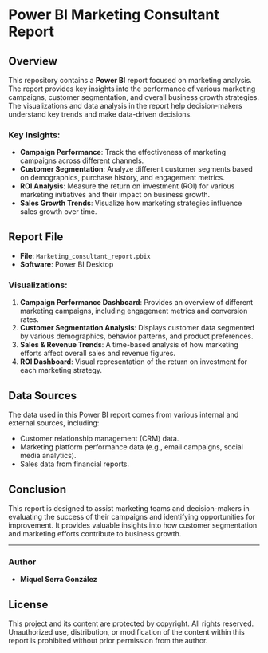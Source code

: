 # Power BI Marketing Consultant Report

## Overview

This repository contains a **Power BI** report focused on marketing analysis. The report provides key insights into the performance of various marketing campaigns, customer segmentation, and overall business growth strategies. The visualizations and data analysis in the report help decision-makers understand key trends and make data-driven decisions.

### Key Insights:
- **Campaign Performance**: Track the effectiveness of marketing campaigns across different channels.
- **Customer Segmentation**: Analyze different customer segments based on demographics, purchase history, and engagement metrics.
- **ROI Analysis**: Measure the return on investment (ROI) for various marketing initiatives and their impact on business growth.
- **Sales Growth Trends**: Visualize how marketing strategies influence sales growth over time.

## Report File

- **File**: `Marketing_consultant_report.pbix`
- **Software**: Power BI Desktop

### Visualizations:

1. **Campaign Performance Dashboard**: Provides an overview of different marketing campaigns, including engagement metrics and conversion rates.
2. **Customer Segmentation Analysis**: Displays customer data segmented by various demographics, behavior patterns, and product preferences.
3. **Sales & Revenue Trends**: A time-based analysis of how marketing efforts affect overall sales and revenue figures.
4. **ROI Dashboard**: Visual representation of the return on investment for each marketing strategy.

## Data Sources

The data used in this Power BI report comes from various internal and external sources, including:
- Customer relationship management (CRM) data.
- Marketing platform performance data (e.g., email campaigns, social media analytics).
- Sales data from financial reports.

## Conclusion

This report is designed to assist marketing teams and decision-makers in evaluating the success of their campaigns and identifying opportunities for improvement. It provides valuable insights into how customer segmentation and marketing efforts contribute to business growth.

---

### Author

- **Miquel Serra González**


## License

This project and its content are protected by copyright. All rights reserved. Unauthorized use, distribution, or modification of the content within this report is prohibited without prior permission from the author.
